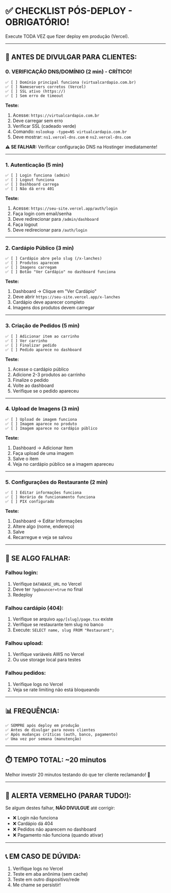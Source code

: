 # ✅ CHECKLIST PÓS-DEPLOY - OBRIGATÓRIO!

Execute TODA VEZ que fizer deploy em produção (Vercel).

---

## 🚀 **ANTES DE DIVULGAR PARA CLIENTES:**

### **0. VERIFICAÇÃO DNS/DOMÍNIO (2 min) - CRÍTICO!**
```
✅ [ ] Domínio principal funciona (virtualcardapio.com.br)
✅ [ ] Nameservers corretos (Vercel)
✅ [ ] SSL ativo (https://)
✅ [ ] Sem erro de timeout
```

**Teste:**
1. Acesse: `https://virtualcardapio.com.br`
2. Deve carregar sem erro
3. Verificar SSL (cadeado verde)
4. Comando: `nslookup -type=NS virtualcardapio.com.br`
5. Deve mostrar: `ns1.vercel-dns.com` e `ns2.vercel-dns.com`

**⚠️ SE FALHAR:** Verificar configuração DNS na Hostinger imediatamente!

---

### **1. Autenticação (5 min)**
```
✅ [ ] Login funciona (admin)
✅ [ ] Logout funciona
✅ [ ] Dashboard carrega
✅ [ ] Não dá erro 401
```

**Teste:**
1. Acesse: `https://seu-site.vercel.app/auth/login`
2. Faça login com email/senha
3. Deve redirecionar para `/admin/dashboard`
4. Faça logout
5. Deve redirecionar para `/auth/login`

---

### **2. Cardápio Público (3 min)**
```
✅ [ ] Cardápio abre pelo slug (/x-lanches)
✅ [ ] Produtos aparecem
✅ [ ] Imagens carregam
✅ [ ] Botão "Ver Cardápio" no dashboard funciona
```

**Teste:**
1. Dashboard → Clique em "Ver Cardápio"
2. Deve abrir `https://seu-site.vercel.app/x-lanches`
3. Cardápio deve aparecer completo
4. Imagens dos produtos devem carregar

---

### **3. Criação de Pedidos (5 min)**
```
✅ [ ] Adicionar item ao carrinho
✅ [ ] Ver carrinho
✅ [ ] Finalizar pedido
✅ [ ] Pedido aparece no dashboard
```

**Teste:**
1. Acesse o cardápio público
2. Adicione 2-3 produtos ao carrinho
3. Finalize o pedido
4. Volte ao dashboard
5. Verifique se o pedido apareceu

---

### **4. Upload de Imagens (3 min)**
```
✅ [ ] Upload de imagem funciona
✅ [ ] Imagem aparece no produto
✅ [ ] Imagem aparece no cardápio público
```

**Teste:**
1. Dashboard → Adicionar Item
2. Faça upload de uma imagem
3. Salve o item
4. Veja no cardápio público se a imagem apareceu

---

### **5. Configurações do Restaurante (2 min)**
```
✅ [ ] Editar informações funciona
✅ [ ] Horário de funcionamento funciona
✅ [ ] PIX configurado
```

**Teste:**
1. Dashboard → Editar Informações
2. Altere algo (nome, endereço)
3. Salve
4. Recarregue e veja se salvou

---

## 🔴 **SE ALGO FALHAR:**

### **Falhou login:**
1. Verifique `DATABASE_URL` no Vercel
2. Deve ter `?pgbouncer=true` no final
3. Redeploy

### **Falhou cardápio (404):**
1. Verifique se arquivo `app/[slug]/page.tsx` existe
2. Verifique se restaurante tem slug no banco
3. Execute: `SELECT name, slug FROM "Restaurant";`

### **Falhou upload:**
1. Verifique variáveis AWS no Vercel
2. Ou use storage local para testes

### **Falhou pedidos:**
1. Verifique logs no Vercel
2. Veja se rate limiting não está bloqueando

---

## 📊 **FREQUÊNCIA:**

```
✅ SEMPRE após deploy em produção
✅ Antes de divulgar para novos clientes
✅ Após mudanças críticas (auth, banco, pagamento)
✅ Uma vez por semana (manutenção)
```

---

## ⏱️ **TEMPO TOTAL: ~20 minutos**

Melhor investir 20 minutos testando do que ter cliente reclamando! 💪

---

## 🚨 **ALERTA VERMELHO (PARAR TUDO!):**

Se algum destes falhar, **NÃO DIVULGUE** até corrigir:
- ❌ Login não funciona
- ❌ Cardápio dá 404
- ❌ Pedidos não aparecem no dashboard
- ❌ Pagamento não funciona (quando ativar)

---

## 📞 **EM CASO DE DÚVIDA:**

1. Verifique logs no Vercel
2. Teste em aba anônima (sem cache)
3. Teste em outro dispositivo/rede
4. Me chame se persistir!
